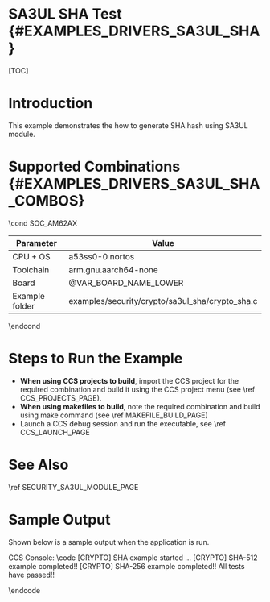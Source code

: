 # SA3UL SHA Test {#EXAMPLES_DRIVERS_SA3UL_SHA}

[TOC]

# Introduction

This example demonstrates the how to generate SHA hash using SA3UL module.

# Supported Combinations {#EXAMPLES_DRIVERS_SA3UL_SHA_COMBOS}

\cond SOC_AM62AX

 Parameter      | Value
 ---------------|-----------
 CPU + OS       | a53ss0-0 nortos
 Toolchain      | arm.gnu.aarch64-none
 Board          | @VAR_BOARD_NAME_LOWER
 Example folder | examples/security/crypto/sa3ul_sha/crypto_sha.c

\endcond

# Steps to Run the Example

- **When using CCS projects to build**, import the CCS project for the required combination
  and build it using the CCS project menu (see \ref CCS_PROJECTS_PAGE).
- **When using makefiles to build**, note the required combination and build using
  make command (see \ref MAKEFILE_BUILD_PAGE)
- Launch a CCS debug session and run the executable, see \ref CCS_LAUNCH_PAGE

# See Also

\ref SECURITY_SA3UL_MODULE_PAGE

# Sample Output

Shown below is a sample output when the application is run.


CCS Console:
\code
[CRYPTO] SHA example started ...
[CRYPTO] SHA-512 example completed!!
[CRYPTO] SHA-256 example completed!!
All tests have passed!!

\endcode


